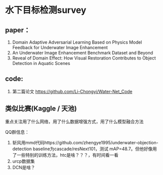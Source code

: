 # 水下目标检测survey

## paper：

1. Domain Adaptive Adversarial Learning Based on Physics Model Feedback for Underwater Image Enhancement
2. An Underwater Image Enhancement Benchmark Dataset and Beyond
3. Reveal of Domain Effect: How Visual Restoration Contributes to Object Detection in Aquatic Scenes

## code:

1. 第二篇论文 https://github.com/Li-Chongyi/Water-Net_Code

## 类似比赛(Kaggle / 天池)

重点关注用了什么网络，用了什么数据增强方式，用了什么模型融合方法

QQ群信息：

1. 斩风用mmd代码https://github.com/zhengye1995/underwater-objection-detection
    baseline为cascade/resNext101，测试 mAP=48.7。但他好像用了一些特别的训练方法，htc是啥？？？，有时间看一看
2. urcp数据集
3. DCN是啥？

